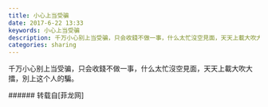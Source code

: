 ```yaml
---
title: 小心上当受骗
date: 2017-6-22 13:33
keywords: 小心上当受骗
description: 千万小心别上当受骗，只会收錢不做一事，什么太忙沒空見面，天天上載大吹大擂，別上这个人的騙。
categories: sharing
---
```

<td class="t_f" id="postmessage_771892">

千万小心别上当受骗，只会收錢不做一事，什么太忙沒空見面，天天上載大吹大擂，別上这个人的騙。<br/>
<img alt="" border="0" class="zoom" data-cf-modified-f3341f733501620ee39c8c07-="" file="http://www.flw.ph/data/appbyme/upload/image/201706/22/whOUdrxPbNsU.jpg" id="aimg_I64q2" lazyloadthumb="1" onclick="" onmouseover="" src="http://www.flw.ph/data/appbyme/upload/image/201706/22/whOUdrxPbNsU.jpg"/><br/>
<img alt="" border="0" class="zoom" data-cf-modified-f3341f733501620ee39c8c07-="" file="http://www.flw.ph/data/appbyme/upload/image/201706/22/6zDjicrAHwWZ.jpg" id="aimg_gRwz4" lazyloadthumb="1" onclick="" onmouseover="" src="http://www.flw.ph/data/appbyme/upload/image/201706/22/6zDjicrAHwWZ.jpg"/><br/>
</td>
###### 转载自[菲龙网]